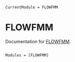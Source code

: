 ```@meta
CurrentModule = FLOWFMM
```

# FLOWFMM

Documentation for [FLOWFMM](https://github.com/byuflowlab/FLOWFMM).

```@index
```

```@autodocs
Modules = [FLOWFMM]
```

